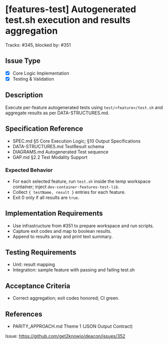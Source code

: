 # [features-test] Autogenerated test.sh execution and results aggregation

<!-- Labels: subcommand:features-test, type:enhancement, priority:high -->
Tracks: #345, blocked by: #351

## Issue Type
- [x] Core Logic Implementation
- [x] Testing & Validation

## Description
Execute per-feature autogenerated tests using `test/<feature>/test.sh` and aggregate results as per DATA-STRUCTURES.md.

## Specification Reference
- SPEC.md §5 Core Execution Logic; §10 Output Specifications
- DATA-STRUCTURES.md TestResult schema
- DIAGRAMS.md Autogenerated Test sequence
- GAP.md §2.2 Test Modality Support

### Expected Behavior
- For each selected feature, run `test.sh` inside the temp workspace container; inject `dev-container-features-test-lib`.
- Collect `{ testName, result }` entries for each feature.
- Exit 0 only if all results are `true`.

## Implementation Requirements
- Use infrastructure from #351 to prepare workspace and run scripts.
- Capture exit codes and map to boolean results.
- Append to results array and print text summary.

## Testing Requirements
- Unit: result mapping
- Integration: sample feature with passing and failing test.sh

## Acceptance Criteria
- Correct aggregation; exit codes honored; CI green.

## References
- PARITY_APPROACH.md Theme 1 (JSON Output Contract)

Issue: https://github.com/get2knowio/deacon/issues/352
